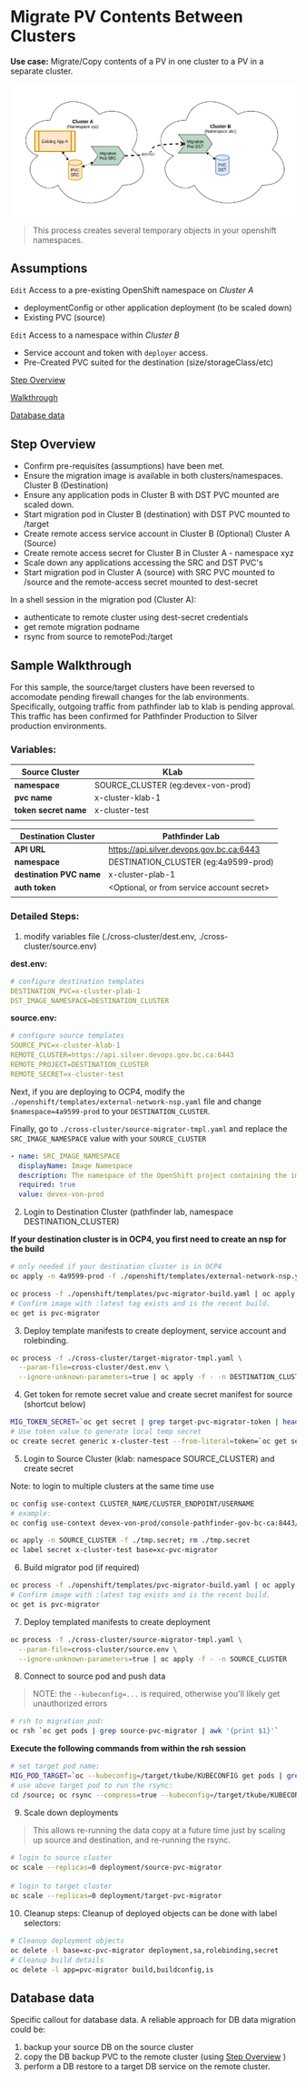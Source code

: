 # Migrate PV Contents Between Clusters

**Use case:** Migrate/Copy contents of a PV in one cluster to a PV in a separate cluster.

![](./assets/Intra-Cluster-PV-Copy.png)

> This process creates several temporary objects in your openshift namespaces.

## Assumptions

`Edit` Access to a pre-existing OpenShift namespace on *Cluster A*

  - deploymentConfig or other application deployment (to be scaled down)
  - Existing PVC (source)

`Edit` Access to a namespace within *Cluster B*

  - Service account and token with `deployer` access.
  - Pre-Created PVC suited for the destination (size/storageClass/etc)

[Step Overview](#Step-Overview)

[Walkthrough](#Sample-Walkthrough)

[Database data](#Database-data)

## Step Overview

- Confirm pre-requisites (assumptions) have been met.
- Ensure the migration image is available in both clusters/namespaces.
Cluster B (Destination)
- Ensure any application pods in Cluster B with DST PVC mounted are scaled down.
- Start migration pod in Cluster B (destination) with DST PVC mounted to /target
- Create remote access service account in Cluster B (Optional)
Cluster A (Source)
- Create remote access secret for Cluster B in Cluster A - namespace xyz
- Scale down any applications accessing the SRC and DST PVC's
- Start migration pod in Cluster A (source) with SRC PVC mounted to /source and the remote-access secret mounted to dest-secret

In a shell session in the migration pod (Cluster A):
- authenticate to remote cluster using dest-secret credentials
- get remote migration podname
- rsync from source to remotePod:/target


## Sample Walkthrough

For this sample, the source/target clusters have been reversed to accomodate pending firewall changes for the lab environments.  Specifically, outgoing traffic from pathfinder lab to klab is pending approval.  This traffic has been confirmed for Pathfinder Production to Silver production environments.

### Variables:

| **Source Cluster** | KLab |
| ----- | ----- |
| **namespace** | SOURCE_CLUSTER (eg:devex-von-prod) |
| **pvc name** | x-cluster-klab-1 |
| **token secret name** | x-cluster-test |
| | |

| **Destination Cluster** | Pathfinder Lab |
| ----- | ----- |
| **API URL**| https://api.silver.devops.gov.bc.ca:6443 |
| **namespace** | DESTINATION_CLUSTER (eg:4a9599-prod) |
| **destination PVC name** | x-cluster-plab-1 |
| **auth token** | \<Optional, or from service account secret\> |
| | |

### Detailed Steps:

1. modify variables file (./cross-cluster/dest.env, ./cross-cluster/source.env)

**dest.env:**
``` yaml
# configure destination templates
DESTINATION_PVC=x-cluster-plab-1
DST_IMAGE_NAMESPACE=DESTINATION_CLUSTER
```
**source.env:**
``` yaml
# configure source templates
SOURCE_PVC=x-cluster-klab-1
REMOTE_CLUSTER=https://api.silver.devops.gov.bc.ca:6443
REMOTE_PROJECT=DESTINATION_CLUSTER
REMOTE_SECRET=x-cluster-test
```

Next, if you are deploying to OCP4, modify the `./openshift/templates/external-network-nsp.yaml` file and
change `$namespace=4a9599-prod` to your `DESTINATION_CLUSTER`.  
  
Finally, go to `./cross-cluster/source-migrator-tmpl.yaml` and replace the `SRC_IMAGE_NAMESPACE` value with
your `SOURCE_CLUSTER`  
``` yaml
- name: SRC_IMAGE_NAMESPACE
  displayName: Image Namespace
  description: The namespace of the OpenShift project containing the imagestream for the application.
  required: true
  value: devex-von-prod
```

2. Login to Destination Cluster (pathfinder lab, namespace DESTINATION_CLUSTER)

  **If your destination cluster is in OCP4, you first need to create an nsp for the build**
  ``` bash
  # only needed if your destination cluster is in OCP4 
  oc apply -n 4a9599-prod -f ./openshift/templates/external-network-nsp.yaml
  ```
``` bash
oc process -f ./openshift/templates/pvc-migrator-build.yaml | oc apply -f - -n DESTINATION_CLUSTER
# Confirm image with :latest tag exists and is the recent build.
oc get is pvc-migrator
```

3. Deploy template manifests to create deployment, service account and rolebinding.
``` bash
oc process -f ./cross-cluster/target-migrator-tmpl.yaml \
  --param-file=cross-cluster/dest.env \
  --ignore-unknown-parameters=true | oc apply -f - -n DESTINATION_CLUSTER
```

4. Get token for remote secret value and create secret manifest for source (shortcut below)
``` bash
MIG_TOKEN_SECRET=`oc get secret | grep target-pvc-migrator-token | head -1 | awk '{print $1}'`
# Use token value to generate local temp secret
oc create secret generic x-cluster-test --from-literal=token=`oc get secret ${MIG_TOKEN_SECRET} -o json | jq -r .data.token | base64 -d` --dry-run -o json > tmp.secret
```

5. Login to Source Cluster (klab: namespace SOURCE_CLUSTER) and create secret  

Note: to login to multiple clusters at the same time use   
``` bash
oc config use-context CLUSTER_NAME/CLUSTER_ENDPOINT/USERNAME
# example:
oc config use-context devex-von-prod/console-pathfinder-gov-bc-ca:8443/wadeking98
```
``` bash
oc apply -n SOURCE_CLUSTER -f ./tmp.secret; rm ./tmp.secret
oc label secret x-cluster-test base=xc-pvc-migrator
```

6. Build migrator pod (if required)
``` bash
oc process -f ./openshift/templates/pvc-migrator-build.yaml | oc apply -f - -n SOURCE_CLUSTER
# Confirm image with :latest tag exists and is the recent build.
oc get is pvc-migrator
```

7. Deploy templated manifests to create deployment
``` bash
oc process -f ./cross-cluster/source-migrator-tmpl.yaml \
  --param-file=cross-cluster/source.env \
  --ignore-unknown-parameters=true | oc apply -f - -n SOURCE_CLUSTER
```

8. Connect to source pod and push data
> NOTE: the `--kubeconfig=...` is required, otherwise you'll likely get unauthorized errors

``` bash
# rsh to migration pod:
oc rsh `oc get pods | grep source-pvc-migrator | awk '{print $1}'`
```
**Execute the following commands from within the rsh session**
``` bash
# set target pod name:
MIG_POD_TARGET=`oc --kubeconfig=/target/tkube/KUBECONFIG get pods | grep target-pvc-migrator | awk '{print $1}'`
# use above target pod to run the rsync:
cd /source; oc rsync --compress=true --kubeconfig=/target/tkube/KUBECONFIG . ${MIG_POD_TARGET}:/target
```

9. Scale down deployments
> This allows re-running the data copy at a future time just by scaling up source and destination, and re-running the rsync.
``` bash
# login to source cluster
oc scale --replicas=0 deployment/source-pvc-migrator

# login to target cluster
oc scale --replicas=0 deployment/target-pvc-migrator
```

10. Cleanup steps:
Cleanup of deployed objects can be done with label selectors:
``` bash
# Cleanup deployment objects
oc delete -l base=xc-pvc-migrator deployment,sa,rolebinding,secret
# Cleanup build details
oc delete -l app=pvc-migrator build,buildconfig,is
```

## Database data

Specific callout for database data.  A reliable approach for DB data migration could be:

1. backup your source DB on the source cluster
2. copy the DB backup PVC to the remote cluster (using [Step Overview](#Step-Overview) )
3. perform a DB restore to a target DB service on the remote cluster.

